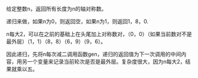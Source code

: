 给定整数n，返回所有长度为n的轴对称数。

递归来做，如果n为0，则返回空，如果n为1，则返回1，8，0.

n每大2，可以在之前的基础上在头尾加上对称数对，（0，0）（如果当前数对不是最外层）（1，1）（8，8）（6，9）（9，6）。

因此递归，先将n每次减二调用函数gen，递归的返回值为下一次调用的中间内容，用另一个变量来记录当前轮次是否是最外层。复杂度很大，因为n每大2，结果就乘以五。
